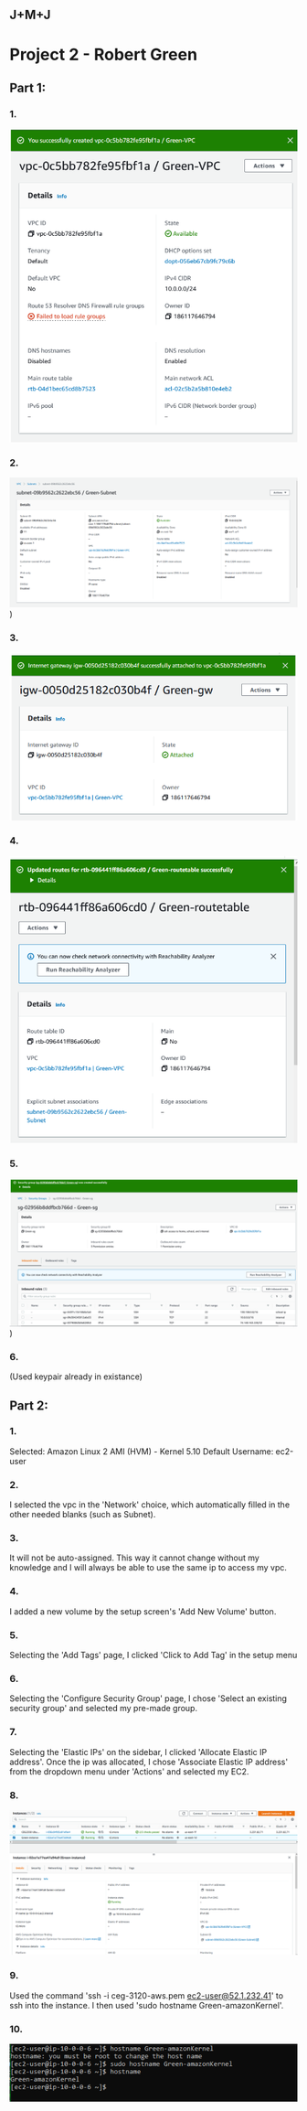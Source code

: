 ## J+M+J

# Project 2 - Robert Green

## Part 1:

### 1.

![VPC pic](./pictures/vpc-screenshot.PNG)

### 2.

![subnet pic](./pictures/subnet-screenshot.PNG))

### 3.

![gateway pic](./pictures/gw-screenshot.PNG)

### 4.

![route table pic](./pictures/routetable-screenshot.PNG)

### 5.

![security group pic](./pictures/securityGroup-screenshot.PNG))

### 6. 
(Used keypair already in existance)


## Part 2:

### 1. 
Selected: Amazon Linux 2 AMI (HVM) - Kernel 5.10
Default Username: ec2-user

### 2. 
I selected the vpc in the 'Network' choice, which automatically filled in the other needed blanks (such as Subnet).

### 3. 
It will not be auto-assigned. This way it cannot change without my knowledge and I will always be able to use the same ip to access my vpc.

### 4. 
I added a new volume by the setup screen's 'Add New Volume' button.

### 5. 
Selecting the 'Add Tags' page, I clicked 'Click to Add Tag' in the setup menu

### 6. 
Selecting the 'Configure Security Group' page, I chose 'Select an existing security group' and selected my pre-made group.

### 7. 
Selecting the 'Elastic IPs' on the sidebar, I clicked 'Allocate Elastic IP address'. Once the ip was allocated, I chose 'Associate Elastic IP address' from the dropdown menu under 'Actions' and selected my EC2.

### 8. 
![instance pic](./pictures/instanceDetails-screenshot.PNG)

### 9. 
Used the command 'ssh -i ceg-3120-aws.pem ec2-user@52.1.232.41' to ssh into the instance. I then used 'sudo hostname Green-amazonKernel'.

### 10. 
![ssh'ed in pic](./pictures/Connection-screenshot.PNG)
